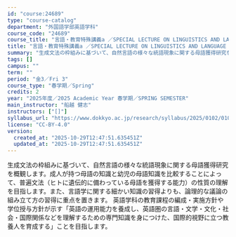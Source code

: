 ```yaml
---
id: "course:24689"
type: "course-catalog"
department: "外国語学部英語学科"
course_code: "24689"
course_title: "言語・教育特殊講義a ／SPECIAL LECTURE ON LINGUISTICS AND LANGUAGE TEACHING (A)"
title: "言語・教育特殊講義a ／SPECIAL LECTURE ON LINGUISTICS AND LANGUAGE TEACHING (A)"
summary: "生成文法の枠組みに基づいて、自然言語の様々な統語現象に関する母語獲得研究を概観します。成人が持つ母語の知識と幼児の母語知識を比較することによって、普遍文法（ヒトに遺伝的に備わっている母語を獲得する能力）の性質の理解を目指します。また、言語学…"
tags: []
campus: ""
term: ""
period: "金3／Fri 3"
course_type: "春学期／Spring"
credits: 2
year: "2025年度／2025 Academic Year 春学期／SPRING SEMESTER"
main_instructor: "船越 健志"
instructors: ["[]"]
syllabus_url: "https://www.dokkyo.ac.jp/research/syllabus/2025/0102/0102_24689_ja_JP.html"
license: "CC-BY-4.0"
version:
  created_at: "2025-10-29T12:47:51.635451Z"
  updated_at: "2025-10-29T12:47:51.635451Z"
---
```

生成文法の枠組みに基づいて、自然言語の様々な統語現象に関する母語獲得研究を概観します。成人が持つ母語の知識と幼児の母語知識を比較することによって、普遍文法（ヒトに遺伝的に備わっている母語を獲得する能力）の性質の理解を目指します。また、言語学に関する細かい知識の習得よりも、論理的な議論の組み立て方の習得に重点を置きます。 英語学科の教育課程の編成・実施方針や学位授与方針が示す「英語の運用能力を養成し、英語圏の言語・文学・文化・社会・国際関係などを理解するための専門知識を身につけた、国際的視野に立つ教養人を育成する」ことを目指します。
